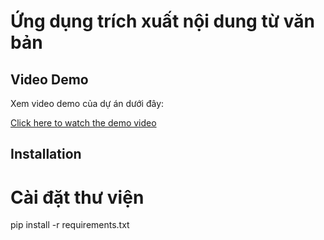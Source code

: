 # Ứng dụng trích xuất nội dung từ văn bản


## Video Demo


Xem video demo của dự án dưới đây:

[Click here to watch the demo video](https://drive.google.com/file/d/1GANs_k_4UUo-CNEAP7pzaB_seoQSNchU/view?usp=sharing)

## Installation

# Cài đặt thư viện
pip install -r requirements.txt